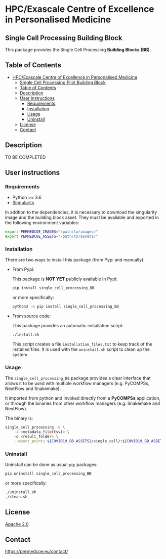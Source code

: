 # HPC/Exascale Centre of Excellence in Personalised Medicine

## Single Cell Processing Building Block

This package provides the Single Cell Processing **Building Blocks (BB)**.

## Table of Contents

- [HPC/Exascale Centre of Excellence in Personalised Medicine](#hpcexascale-centre-of-excellence-in-personalised-medicine)
  - [Single Cell Processing Pilot Building Block](#single-cell-processing-building-block)
  - [Table of Contents](#table-of-contents)
  - [Description](#description)
  - [User instructions](#user-instructions)
    - [Requirements](#requirements)
    - [Installation](#installation)
    - [Usage](#usage)
    - [Uninstall](#uninstall)
  - [License](#license)
  - [Contact](#contact)

## Description

TO BE COMPLETED

## User instructions

### Requirements

- Python >= 3.6
- [Singularity](https://singularity.lbl.gov/docs-installation)

In addtion to the dependencies, it is necessary to download the singularity
image and the building block asset.
They must be available and exported in the following environment variables:

```bash
export PERMEDCOE_IMAGES="/path/to/images/"
export PERMEDCOE_ASSETS="/path/to/assets/"
```

### Installation

There are two ways to install this package (from Pypi and manually):

- From Pypi:

  This package is **NOT YET** publicly available in Pypi:

  ```bash
  pip install single_cell_processing_BB
  ```

  or more specifically:

  ```bash
  python3 -m pip install single_cell_processing_BB
  ```

- From source code:

  This package provides an automatic installation script:

  ```bash
  ./install.sh
  ```

  This script creates a file `installation_files.txt` to keep track of the
  installed files.
  It is used with the `uninstall.sh` script to clean up the system.

### Usage

The `single_cell_processing_BB` package provides a clear interface that allows it to be
used with multiple workflow managers (e.g. PyCOMPSs, NextFlow and Snakemake).

It imported from python and invoked directly from a **PyCOMPSs** application,
or through the binaries from other workflow managers (e.g. Snakemake and
NextFlow).

The binary is:

  ```bash
  single_cell_processing -d \
      -i <metadata_file(tsv)> \
      -o <result_folder> \
      --mount_points ${COVID19_BB_ASSETS}/single_cell/:${COVID19_BB_ASSETS}/single_cell/
  ```


### Uninstall

Uninstall can be done as usual `pip` packages:

```bash
pip uninstall single_cell_processing_BB
```

or more specifically:

```bash
./uninstall.sh
./clean.sh
```

## License

[Apache 2.0](https://www.apache.org/licenses/LICENSE-2.0)

## Contact

<https://permedcoe.eu/contact/>
